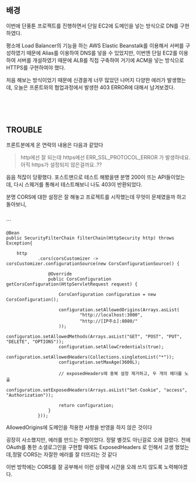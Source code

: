 <h2 id="배경">배경</h2>
<p>이번에 단풍톤 프로젝트를 진행하면서 단일 EC2에 도메인을 넣는 방식으로 DN를 구현하였다.</p>
<p>평소에 Load Balancer의 기능을 하는 AWS Elastic Beanstalk를 이용해서 서버를 구성하였기 때문에 Alias를 이용하여 DNS를 넣을 수 있었지만, 이번엔 단일 EC2를 이용하여 서버를 개설하였기 때문에 ALB를 직접 구축하여 거기에 ACM을 넣는 방식으로 HTTPS를 구현하여야 했다.</p>
<p>처음 해보는 방식이었기 때문에 신경쓸게 너무 많았던 나머지 다양한 에러가 발생했는데, 오늘은 프론트와의 협업과정에서 발생한 403 ERROR에 대해서 남겨보겠다.</p>
<p><br /><br /><br /></p>
<h2 id="trouble">TROUBLE</h2>
<p>프론트분에게 온 연락의 내용은 다음과 같았다</p>
<blockquote>
<p>http에선 잘 되는데 https에선 
ERR_SSL_PROTOCOL_ERROR
가 발생하네요. 아직 https가 설정되지 않은걸까요..??</p>
</blockquote>
<p>음음 적잖이 당황했다. 포스트맨으로 테스트 해봤을땐 분명 200이 뜨는 API들이었는데, 다시 스웨거를 통해서 테스트해보니 나도 403이 반환되었다.</p>
<p>분명 CORS에 대한 설정은 잘 해놓고 프로젝트를 시작했는데 무엇이 문제였을까 하고 돌아보니,</p>
<br />
```

<pre><code>@Bean
public SecurityFilterChain filterChain(HttpSecurity http) throws Exception{

    http
            .cors(corsCustomizer -&gt; corsCustomizer.configurationSource(new CorsConfigurationSource() {

                @Override
                public CorsConfiguration getCorsConfiguration(HttpServletRequest request) {

                    CorsConfiguration configuration = new CorsConfiguration();

                    configuration.setAllowedOrigins(Arrays.asList(
                            &quot;http://localhost:3000&quot;,
                            &quot;http://[IP주소]:8080/&quot;
                    ));
                    configuration.setAllowedMethods(Arrays.asList(&quot;GET&quot;, &quot;POST&quot;, &quot;PUT&quot;, &quot;DELETE&quot;, &quot;OPTIONS&quot;));
                    configuration.setAllowCredentials(true);
                    configuration.setAllowedHeaders(Collections.singletonList(&quot;*&quot;));
                    configuration.setMaxAge(3600L);

                    // exposedHeaders에 중복 설정 제거하고, 두 개의 헤더를 노출
                    configuration.setExposedHeaders(Arrays.asList(&quot;Set-Cookie&quot;, &quot;access&quot;, &quot;Authorization&quot;));

                    return configuration;
                }
            }));</code></pre><p>AllowedOrigins에 도메인을 적용한 사항을 반영을 하지 않은 것이다</p>
<p>굉장히 사소했지만, 에러를 만드는 주범이었다. 정말 별것도 아닌걸로 오래 걸렸다. 전에 OAuth를 통한 소셜로그인을 구현할 때에도 ExposedHeaders 로 인해서 고생 했었는데,정말 CORS는 자잘한 에러를 잘 터뜨리는 것 같다</p>
<p>이번 방학에는 CORS를 잘 공부해서 이런 상황에 시간을 오래 쓰지 않도록 노력해야겠다.</p>